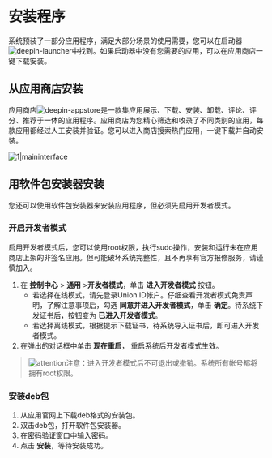 # 安装程序

系统预装了一部分应用程序，满足大部分场景的使用需要，您可以在启动器![deepin-launcher](fig/deepin-launcher.svg)中找到。如果启动器中没有您需要的应用，可以在应用商店一键下载安装。

## 从应用商店安装

应用商店![deepin-appstore](fig/deepin-appstore.svg)是一款集应用展示、下载、安装、卸载、评论、评分、推荐于一体的应用程序。应用商店为您精心筛选和收录了不同类别的应用，每款应用都经过人工安装并验证。您可以进入商店搜索热门应用，一键下载并自动安装。

![1|maininterface](fig/maininterface.png)

## 用软件包安装器安装

您还可以使用软件包安装器来安装应用程序，但必须先启用开发者模式。

### 开启开发者模式

启用开发者模式后，您可以使用root权限，执行sudo操作，安装和运行未在应用商店上架的非签名应用。但可能破坏系统完整性，且不再享有官方报修服务，请谨慎加入。

1. 在 **控制中心** > **通用** >**开发者模式**，单击 **进入开发者模式** 按钮。
   - 若选择在线模式，请先登录Union ID帐户。仔细查看开发者模式免责声明，了解注意事项后，勾选 **同意并进入开发者模式**，单击 **确定**。待系统下发证书后，按钮变为 **已进入开发者模式**。
   - 若选择离线模式，根据提示下载证书，待系统导入证书后，即可进入开发者模式。
3. 在弹出的对话框中单击 **现在重启**， 重启系统后开发者模式生效。


> ![attention](fig/attention.svg)注意：进入开发者模式后不可退出或撤销。系统所有帐号都将拥有root权限。

### 安装deb包

1. 从应用官网上下载deb格式的安装包。
2. 双击deb包，打开软件包安装器。
3. 在密码验证窗口中输入密码。
4. 点击 **安装**，等待安装成功。